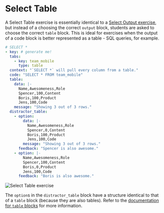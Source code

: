 # Select Table

A Select Table exercise is essentially identical to a [Select Output
exercise](/mobile/exercises/select-output.md), but instead of a choosing the
correct `output` block, students are asked to choose the correct `table`
block. This is ideal for exercises when the output of a code block is better
represented as a table - SQL queries, for example.

```yaml
# SELECT *
- key: # generate me!
  tabs:
    - key: team_mobile
      type: table
  context: "`SELECT *` will pull every column from a table."
  code: "SELECT * FROM team_mobile"
  table:
    data: |-
      Name,Awesomeness,Role
      Spencer,100,Content
      Boris,100,Product
      Jens,100,Code
    message: "Showing 3 out of 3 rows."
  distractor_table:
    - option:
        data: |-
          Name,Awesomeness,Role
          Spencer,0,Content
          Boris,100,Product
          Jens,100,Code
        message: "Showing 3 out of 3 rows."
      feedback: "Spencer is also awesome."
    - option: |-
        Name,Awesomeness,Role
        Spencer,100,Content
        Boris,0,Product
        Jens,100,Code
      feedback: "Boris is also awesome."
```

![Select Table exercise](/images/mobile/select-table-small.png)

The `option`s in the `distractor_table` block have a structure identical to that
of a `table` block (because they are also tables). Refer to the [documentation
for `table` blocks](/mobile/exercises/README.md/#table) for more information.
